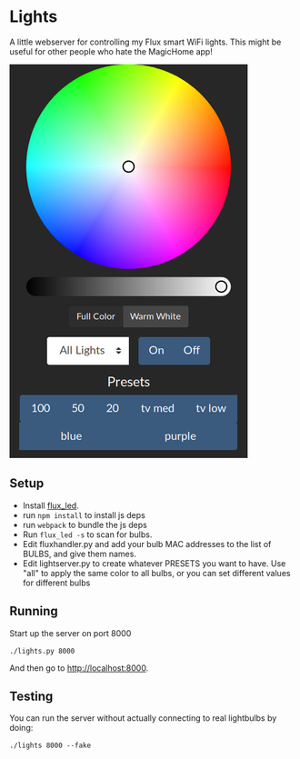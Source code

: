 # Lights

A little webserver for controlling my Flux smart WiFi lights.  This might be useful for
other people who hate the MagicHome app!

![UI Screenshot](screenshot.png?raw=true)

## Setup

* Install [flux_led](https://github.com/Danielhiversen/flux_led).
* run `npm install` to install js deps
* run `webpack` to bundle the js deps
* Run `flux_led -s` to scan for bulbs.
* Edit fluxhandler.py and add your bulb MAC addresses to the list of BULBS, and give them names.
* Edit lightserver.py to create whatever PRESETS you want to have.  Use "all" to apply the same color to all bulbs, or you can set different values for different bulbs

## Running

Start up the server on port 8000

```shell
./lights.py 8000
```

And then go to [http://localhost:8000](http://localhost:8000).

## Testing

You can run the server without actually connecting to real lightbulbs by doing:

```shell
./lights 8000 --fake
```
